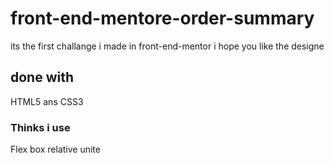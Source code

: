 # front-end-mentore-order-summary
  its the first challange i made in front-end-mentor
  i hope you like the designe
## done with 
  HTML5 ans CSS3 
### Thinks i use
  Flex box 
  relative unite 
  
